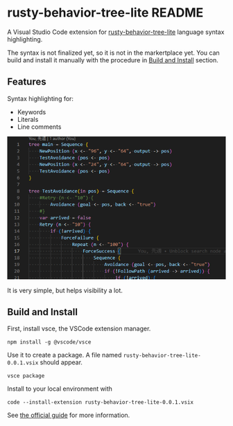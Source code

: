 # rusty-behavior-tree-lite README

A Visual Studio Code extension for [rusty-behavior-tree-lite](https://github.com/msakuta/rusty-behavior-tree-lite) language syntax highlighting.

The syntax is not finalized yet, so it is not in the markertplace yet.
You can build and install it manually with the procedure in [Build and Install](#build-and-install) section.


## Features

Syntax highlighting for:

* Keywords
* Literals
* Line comments

![screenshot](images/screenshot00.png)

It is very simple, but helps visibility a lot.

## Build and Install

First, install vsce, the VSCode extension manager.

    npm install -g @vscode/vsce

Use it to create a package. A file named `rusty-behavior-tree-lite-0.0.1.vsix` should appear.

    vsce package

Install to your local environment with

    code --install-extension rusty-behavior-tree-lite-0.0.1.vsix

See [the official guide](https://code.visualstudio.com/api/working-with-extensions/publishing-extension) for more information.

